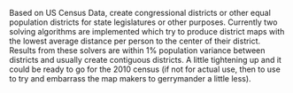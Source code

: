 Based on US Census Data, create congressional districts or other equal population districts for state legislatures or other purposes. Currently two solving algorithms are implemented which try to produce district maps with the lowest average distance per person to the center of their district. Results from these solvers are within 1% population variance between districts and usually create contiguous districts. A little tightening up and it could be ready to go for the 2010 census (if not for actual use, then to use to try and embarrass the map makers to gerrymander a little less).